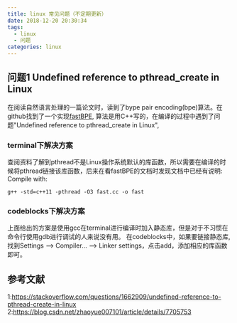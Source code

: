 ```yaml
---
title: linux 常见问题（不定期更新）
date: 2018-12-20 20:30:34
tags: 
  - linux
  - 问题
categories: linux
---
```


## 问题1 Undefined reference to pthread_create in Linux
在阅读自然语言处理的一篇论文时，读到了bype pair encoding(bpe)算法。在github找到了一个实现[fastBPE](https://github.com/glample/fastBPE), 算法是用C++写的，在编译的过程中遇到了问题"Undefined reference to pthread_create in Linux", 

### terminal下解决方案
查阅资料了解到pthread不是Linux操作系统默认的库函数，所以需要在编译的时候将pthread链接该库函数，后来在看fastBPE的文档时发现文档中已经有说明:
Compile with:
``` shell
g++ -std=c++11 -pthread -O3 fast.cc -o fast
```

### codeblocks下解决方案
上面给出的方案是使用gcc在terminal进行编译时加入静态库，但是对于不习惯在命令行使用gdb进行调试的人来说没有用。
在codeblocks中，如果要链接静态库,找到Settings --> Compiler... --> Linker settings，点击add，添加相应的库函数即可。

## 参考文献
1:https://stackoverflow.com/questions/1662909/undefined-reference-to-pthread-create-in-linux
2:https://blog.csdn.net/zhaoyue007101/article/details/7705753
